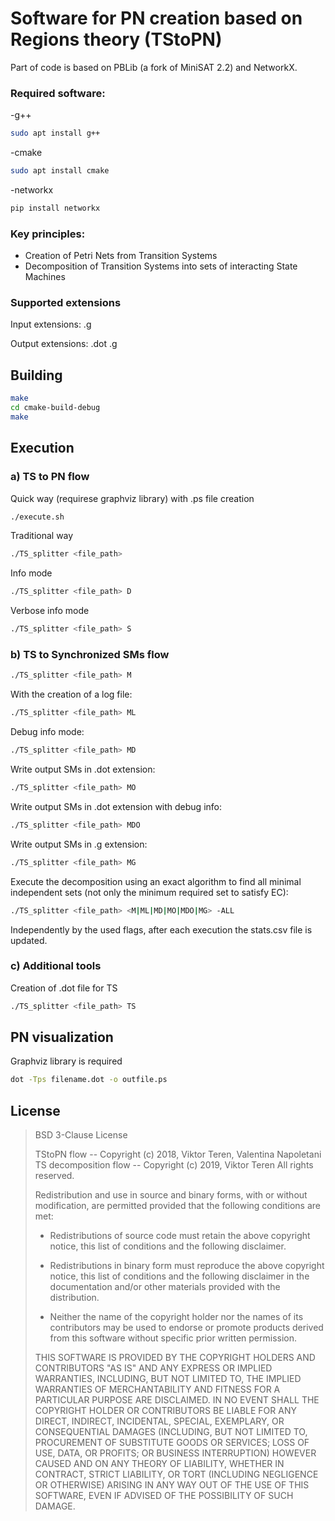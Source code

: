 Software for PN creation based on Regions theory (TStoPN)
========================

Part of code is based on PBLib (a fork of MiniSAT 2.2) and NetworkX.

### Required software:
-g++
```Bash
sudo apt install g++
```
-cmake
```Bash
sudo apt install cmake
```

-networkx
```Bash
pip install networkx
```

### Key principles:
- Creation of Petri Nets from Transition Systems
- Decomposition of Transition Systems into sets of  interacting State Machines

### Supported extensions

Input extensions: .g

Output extensions: .dot .g

Building
--------

```bash
make
cd cmake-build-debug
make
```

Execution
---------

### a) TS to PN flow

Quick way (requirese graphviz library) with .ps file creation

```Bash
./execute.sh
```

Traditional way

```Bash
./TS_splitter <file_path>
```
Info mode
```Bash
./TS_splitter <file_path> D
```

Verbose info mode
```Bash
./TS_splitter <file_path> S
```

### b) TS to Synchronized SMs flow

```Bash
./TS_splitter <file_path> M
```

With the creation of a log file:

```Bash
./TS_splitter <file_path> ML
```
Debug info mode:

```Bash
./TS_splitter <file_path> MD
```
Write output SMs in .dot extension:
```Bash
./TS_splitter <file_path> MO
```

Write output SMs in .dot extension with debug info:
```Bash
./TS_splitter <file_path> MDO
```

Write output SMs in .g extension:
```Bash
./TS_splitter <file_path> MG
```

Execute the decomposition using an exact algorithm to find all minimal independent sets (not only the minimum required set to satisfy EC):
 ```Bash
 ./TS_splitter <file_path> <M|ML|MD|MO|MDO|MG> -ALL
 ```

Independently by the used flags, after each execution the stats.csv file is updated.

### c) Additional tools

Creation of .dot file for TS

```Bash
./TS_splitter <file_path> TS
```

PN visualization
----------------

Graphviz library is required

```bash
dot -Tps filename.dot -o outfile.ps
```

## License ##

>BSD 3-Clause License
>
>TStoPN flow -- Copyright (c) 2018, Viktor Teren, Valentina Napoletani
TS decomposition flow -- Copyright (c) 2019, Viktor Teren
All rights reserved.
>
>Redistribution and use in source and binary forms, with or without
modification, are permitted provided that the following conditions are met:
>
>* Redistributions of source code must retain the above copyright notice, this
  list of conditions and the following disclaimer.
>
>* Redistributions in binary form must reproduce the above copyright notice,
  this list of conditions and the following disclaimer in the documentation
  and/or other materials provided with the distribution.
>
>* Neither the name of the copyright holder nor the names of its
  contributors may be used to endorse or promote products derived from
  this software without specific prior written permission.
>
>THIS SOFTWARE IS PROVIDED BY THE COPYRIGHT HOLDERS AND CONTRIBUTORS "AS IS"
AND ANY EXPRESS OR IMPLIED WARRANTIES, INCLUDING, BUT NOT LIMITED TO, THE
IMPLIED WARRANTIES OF MERCHANTABILITY AND FITNESS FOR A PARTICULAR PURPOSE ARE
DISCLAIMED. IN NO EVENT SHALL THE COPYRIGHT HOLDER OR CONTRIBUTORS BE LIABLE
FOR ANY DIRECT, INDIRECT, INCIDENTAL, SPECIAL, EXEMPLARY, OR CONSEQUENTIAL
DAMAGES (INCLUDING, BUT NOT LIMITED TO, PROCUREMENT OF SUBSTITUTE GOODS OR
SERVICES; LOSS OF USE, DATA, OR PROFITS; OR BUSINESS INTERRUPTION) HOWEVER
CAUSED AND ON ANY THEORY OF LIABILITY, WHETHER IN CONTRACT, STRICT LIABILITY,
OR TORT (INCLUDING NEGLIGENCE OR OTHERWISE) ARISING IN ANY WAY OUT OF THE USE
OF THIS SOFTWARE, EVEN IF ADVISED OF THE POSSIBILITY OF SUCH DAMAGE.